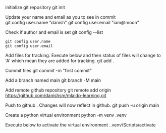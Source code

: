 initialize git repository
    git init

Update your name and email as you to see in commit  
    git config user.name "danish"
    git config user.email "iam@moon"

Check if author and email is set
    git config --list

    git config user.name
    git config user.email

Add files for tracking. Execute below and then status of files will change to 'A' which mean they are added for tracking.
    git add .

Commit files 
    git commit -m "first commit"

Add a branch named main
    git branch -M main

Add remote github repository
    git remote add origin https://github.com/danishsm/mlaidp-learning.git

Push to github . Changes will now reflect in github.
    git push -u origin main


Create a python virtual environment
    python -m venv .venv


Execute below to activate the virtual environment
    .\.venv\Scripts\activate
